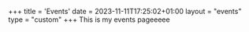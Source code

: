 +++
title = 'Events'
date = 2023-11-11T17:25:02+01:00
layout = "events"
type = "custom"
+++
This is my events pageeeee